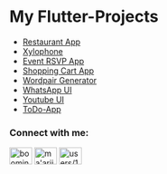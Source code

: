 # My Flutter-Projects

* [Restaurant App](https://github.com/ZARRAR-1/restaurant_app)
* [Xylophone](https://github.com/ZARRAR-1/xylophone_instrument)
* [Event RSVP App](https://github.com/ZARRAR-1/Event-RSVP-App/tree/main)
* [Shopping Cart App](https://github.com/ZARRAR-1/my_bloc_cart_app)
* [Wordpair Generator](https://github.com/ZARRAR-1/Flutter-Wordpair-App)
* [WhatsApp UI](https://github.com/ZARRAR-1/whatsapp_status_ui)
* [Youtube UI](https://github.com/ZARRAR-1/youtube_previous_ui)
* [ToDo-App](https://github.com/ZARRAR-1/my_todo_app)



<h3 align="left">Connect with me:</h3>
<p align="left">
<a href="https://www.youtube.com/c/booming software engineers" target="blank"><img align="center" src="https://raw.githubusercontent.com/rahuldkjain/github-profile-readme-generator/master/src/images/icons/Social/youtube.svg" alt="booming software engineers" height="30" width="40" /></a>
<a href="https://linkedin.com/in/ma'arij abdul qadir" target="blank"><img align="center" src="https://raw.githubusercontent.com/rahuldkjain/github-profile-readme-generator/master/src/images/icons/Social/linked-in-alt.svg" alt="ma'arij abdul qadir" height="30" width="40" /></a>
<a href="https://stackoverflow.com/users/users/13923581/maarij-aq" target="blank"><img align="center" src="https://raw.githubusercontent.com/rahuldkjain/github-profile-readme-generator/master/src/images/icons/Social/stack-overflow.svg" alt="users/13923581/maarij-aq" height="30" width="40" /></a>
